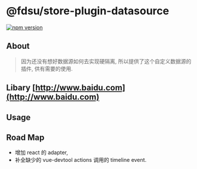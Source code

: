 # @fdsu/store-plugin-datasource

[![npm version](https://badge.fury.io/js/@fdsu/store.svg)](https://badge.fury.io/js/@fdsu/store)

## About

> 因为还没有想好数据源如何去实现硬隔离, 所以提供了这个自定义数据源的插件, 供有需要的使用.

## Libary [http://www.baidu.com](http://www.baidu.com)

## Usage

## Road Map

-   增加 react 的 adapter,
-   补全缺少的 vue-devtool actions 调用的 timeline event.
